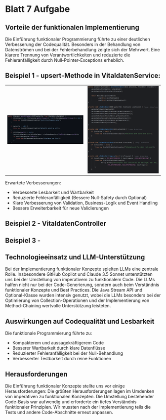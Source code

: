 Blatt 7 Aufgabe
================
Vorteile der funktionalen Implementierung
-----------------------------------------
Die Einführung funktionaler Programmierung führte zu einer deutlichen Verbesserung der Codequalität. 
Besonders in der Behandlung von Datenströmen und bei der Fehlerbehandlung zeigte sich der Mehrwert.
Eine klarere Trennung von Verantwortlichkeiten und reduzierte die Fehleranfälligkeit durch Null-Pointer-Exceptions erheblich.

Beispiel 1 - upsert-Methode in VitaldatenService:
---------------------------------------------------
<table><tr><td><img src="/images/vorVitaldatenService.PNG" /></td><td><img src="/images/nachVitaldatenService.PNG" /></td></tr></table>
Erwartete Verbesserungen:

- Verbesserte Lesbarkeit und Wartbarkeit
- Reduzierte Fehleranfälligkeit (Bessere Null-Safety durch Optional)
- Klare Verbesserung von Validation, Business-Logik und Event Handling
- Bessere Erweiterbarkeit für neue Validierungen

Beispiel 2 - VitaldatenController
---------------------------------------------------



Beispiel 3 -
---------------------------------------------------

Technologieeinsatz und LLM-Unterstützung
----------------------------------------
Bei der Implementierung funktionaler Konzepte spielten LLMs eine zentrale Rolle. Insbesondere GitHub Copilot und Claude 3.5 Sonnet unterstützten uns bei der Umstellung von imperativem zu funktionalem Code. Die LLMs halfen nicht nur bei der Code-Generierung, sondern auch beim Verständnis funktionaler Konzepte und Best Practices.
Die Java Stream API und Optional-Klasse wurden intensiv genutzt, wobei die LLMs besonders bei der Optimierung von Collection-Operationen und der Implementierung von Method-Chaining wertvolle Unterstützung leisteten.

Auswirkungen auf Codequalität und Lesbarkeit
--------------------------------------------
Die funktionale Programmierung führte zu:

- Kompakterem und aussagekräftigerem Code
- Besserer Wartbarkeit durch klare Datenflüsse
- Reduzierter Fehleranfälligkeit bei der Null-Behandlung
- Verbesserter Testbarkeit durch reine Funktionen

Herausforderungen
-----------------

Die Einführung funktionaler Konzepte stellte uns vor einige Herausforderungen:
Die größten Herausforderungen lagen im Umdenken von imperativen zu funktionalen Konzepten.
Die Umstellung bestehender Code-Basis war aufwendig und erforderte ein tiefes Verständnis funktionaler Prinzipien.
Wir mussten nach der Implementierung teils die Tests und andere Code-Abschnitte erneut anpassen.
